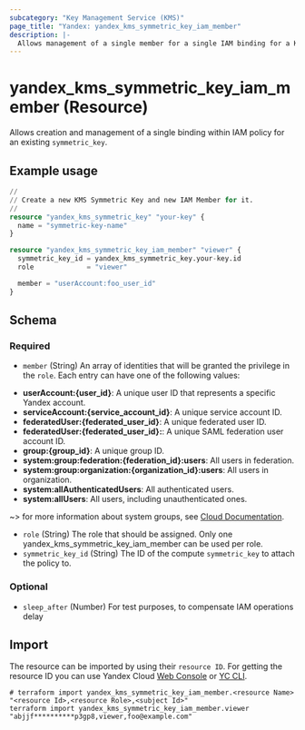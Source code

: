 ```yaml
---
subcategory: "Key Management Service (KMS)"
page_title: "Yandex: yandex_kms_symmetric_key_iam_member"
description: |-
  Allows management of a single member for a single IAM binding for a Key Management Service.
---
```


# yandex_kms_symmetric_key_iam_member (Resource)

Allows creation and management of a single binding within IAM policy for an existing `symmetric_key`.

## Example usage

```terraform
//
// Create a new KMS Symmetric Key and new IAM Member for it.
//
resource "yandex_kms_symmetric_key" "your-key" {
  name = "symmetric-key-name"
}

resource "yandex_kms_symmetric_key_iam_member" "viewer" {
  symmetric_key_id = yandex_kms_symmetric_key.your-key.id
  role             = "viewer"

  member = "userAccount:foo_user_id"
}
```

<!-- schema generated by tfplugindocs -->
## Schema

### Required

- `member` (String) An array of identities that will be granted the privilege in the `role`. Each entry can have one of the following values:
 * **userAccount:{user_id}**: A unique user ID that represents a specific Yandex account.
 * **serviceAccount:{service_account_id}**: A unique service account ID.
 * **federatedUser:{federated_user_id}**: A unique federated user ID.
 * **federatedUser:{federated_user_id}:**: A unique SAML federation user account ID.
 * **group:{group_id}**: A unique group ID.
 * **system:group:federation:{federation_id}:users**: All users in federation.
 * **system:group:organization:{organization_id}:users**: All users in organization.
 * **system:allAuthenticatedUsers**: All authenticated users.
 * **system:allUsers**: All users, including unauthenticated ones.

~> for more information about system groups, see [Cloud Documentation](https://yandex.cloud/docs/iam/concepts/access-control/system-group).
- `role` (String) The role that should be assigned. Only one yandex_kms_symmetric_key_iam_member can be used per role.
- `symmetric_key_id` (String) The ID of the compute `symmetric_key` to attach the policy to.

### Optional

- `sleep_after` (Number) For test purposes, to compensate IAM operations delay

## Import

The resource can be imported by using their `resource ID`. For getting the resource ID you can use Yandex Cloud [Web Console](https://console.yandex.cloud) or [YC CLI](https://yandex.cloud/docs/cli/quickstart).

```shell
# terraform import yandex_kms_symmetric_key_iam_member.<resource Name> "<resource Id>,<resource Role>,<subject Id>"
terraform import yandex_kms_symmetric_key_iam_member.viewer "abjjf**********p3gp8,viewer,foo@example.com"
```
